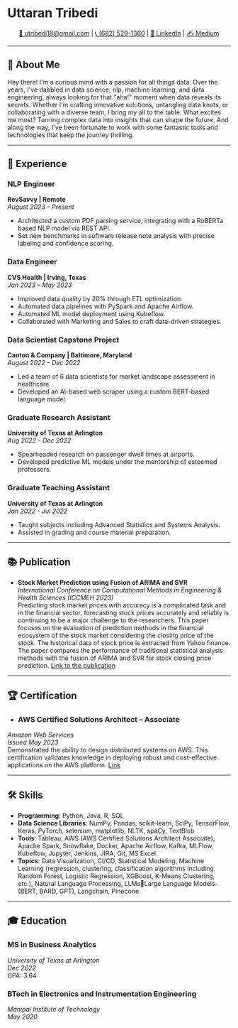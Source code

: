 # Uttaran Tribedi

<div align="center">
    <a href="mailto:utribedi18@gmail.com">📧 utribedi18@gmail.com</a> |
    <a href="tel:+16825291360">📞 (682) 529-1360</a> |
    <a href="https://www.linkedin.com/in/uttarantribedi" target="_blank">🔗 LinkedIn</a> |
    <a href="https://medium.com/@tribedi_uttaran" target="_blank">✍️ Medium</a>
</div>

---

## 📌 About Me

Hey there! I'm a curious mind with a passion for all things data. Over the years, I've dabbled in data science, nlp, machine learning, and data engineering, always looking for that "aha!" moment when data reveals its secrets. Whether I'm crafting innovative solutions, untangling data knots, or collaborating with a diverse team, I bring my all to the table. 
What excites me most? Turning complex data into insights that can shape the future. And along the way, I've been fortunate to work with some fantastic tools and technologies that keep the journey thrilling.

---

## 💼 Experience

### **NLP Engineer**  
**RevSavvy | Remote**  
*August 2023 – Present*
-  Architected a custom PDF parsing service, integrating with a RoBERTa based NLP model via REST API.
-  Set new benchmarks in software release note analysis with precise labeling and confidence scoring.

### **Data Engineer**  
**CVS Health | Irving, Texas**  
*Jan 2023 – May 2023*
-  Improved data quality by 20% through ETL optimization.
-  Automated data pipelines with PySpark and Apache Airflow.
-  Automated ML model deployment using Kubeflow.
-  Collaborated with Marketing and Sales to craft data-driven strategies.

### **Data Scientist Capstone Project**  
**Canton & Company | Baltimore, Maryland**  
*August 2022 – Dec 2022*
-  Led a team of 6 data scientists for market landscape assessment in healthcare.
-  Developed an AI-based web scraper using a custom BERT-based language model.

### **Graduate Research Assistant**  
**University of Texas at Arlington**  
*Aug 2022 - Dec 2022*
-  Spearheaded research on passenger dwell times at airports.
-  Developed predictive ML models under the mentorship of esteemed professors.

### **Graduate Teaching Assistant**  
**University of Texas at Arlington**  
*Jan 2022 - Jul 2022*
-  Taught subjects including Advanced Statistics and Systems Analysis.
-  Assisted in grading and course material preparation.

---

## 📚 Publication

- **Stock Market Prediction using Fusion of ARIMA and SVR**  
   *International Conference on Computational Methods in Engineering & Health Sciences (ICCMEH 2023)*  
   Predicting stock market prices with accuracy is a complicated task and in the financial sector, forecasting stock prices accurately and reliably is continuing to be a major challenge to the researchers. This paper focuses on the evaluation of prediction methods in the financial ecosystem of the stock market considering the closing price of the stock. The historical data of stock price is extracted from Yahoo finance. The paper compares the performance of traditional statistical analysis methods with the fusion of ARIMA and SVR for stock closing price prediction.
[Link to the publication](#)

---

## 🏆 Certification

- ### **AWS Certified Solutions Architect – Associate**  
*Amazon Web Services*  
*Issued May 2023*  
Demonstrated the ability to design distributed systems on AWS. This certification validates knowledge in deploying robust and cost-effective applications on the AWS platform.
[Link](#)

---

## 🛠 Skills

- **Programming**: Python, Java, R, SQL
- **Data Science Libraries**: NumPy, Pandas, scikit-learn, SciPy, TensorFlow, Keras, PyTorch, selenium, matplotlib, NLTK, spaCy, TextBlob
- **Tools**: Tableau, AWS (AWS Certified Solutions Architect Associate), Apache Spark, Snowflake, Docker, Apache Airflow, Kafka, MLFlow, Kubeflow, Jupyter, Jenkins, JIRA, Git, MS Excel
- **Topics**: Data Visualization, CI/CD, Statistical Modeling, Machine Learning (regression, clustering, classification algorithms including Random Forest, Logistic Regression, XGBoost, K-Means Clustering, etc.), Natural Language Processing, LLMsLarge Language Models- (BERT, BARD, GPT), Langchain, Pinecone

---

## 🎓 Education

### **MS in Business Analytics**  
*University of Texas at Arlington*  
*Dec 2022*  
GPA: 3.64

### **BTech in Electronics and Instrumentation Engineering**  
*Manipal Institute of Technology*  
*May 2020*
